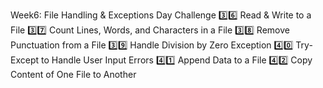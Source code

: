 Week6: File Handling & Exceptions
Day	Challenge
3️⃣6️⃣	Read & Write to a File
3️⃣7️⃣	Count Lines, Words, and Characters in a File
3️⃣8️⃣	Remove Punctuation from a File
3️⃣9️⃣	Handle Division by Zero Exception
4️⃣0️⃣	Try-Except to Handle User Input Errors
4️⃣1️⃣	Append Data to a File
4️⃣2️⃣	Copy Content of One File to Another